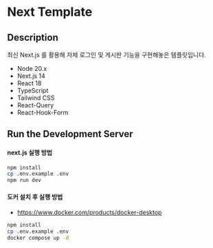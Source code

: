 # Next Template

## Description

최신 Next.js 를 활용해 자체 로그인 및 게시판 기능을 구현해놓은 템플릿입니다.

- Node 20.x
- Next.js 14
- React 18
- TypeScript
- Tailwind CSS
- React-Query
- React-Hook-Form

## Run the Development Server

#### next.js 실행 방법

```bash
npm install
cp .env.example .env
npm run dev
``` 


#### 도커 설치 후 실행 방법

- https://www.docker.com/products/docker-desktop

```bash
npm install
cp .env.example .env
docker compose up -d
```
